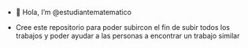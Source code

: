 - 👋 Hola, I’m @estudiantematematico

- Cree este repositorio para poder subircon el fin de subir todos los trabajos y poder ayudar a las personas a encontrar un trabajo similar
